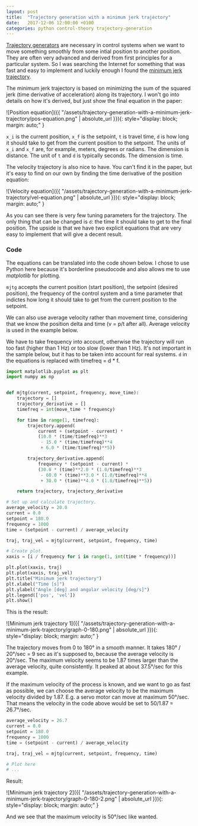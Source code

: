 ```yaml
---
layout: post
title:  "Trajectory generation with a minimum jerk trajectory"
date:   2017-12-06 12:00:00 +0100
categories: python control-theory trajectory-generation
---
```


[Trajectory generators][stanford-handout-trajectory] are necessary in control systems when we 
want to move something smoothly from some intial position to another position. They are often
very advanced and derived from first principles for a particular system. So I was searching
the Internet for something that was fast and easy to implement and luckily enough I found the
[minimum jerk trajectory][shadmehrlab-mjt].

The minimum jerk trajectory is based on minimizing the sum of the squared jerk (time derivative
of acceleration) along its trajectory. I won't go into details on how it's derived, but just
show the final equation in the paper:

![Position equation]({{ "/assets/trajectory-generation-with-a-minimum-jerk-trajectory/pos-equation.png" | absolute_url }}){: style="display: block; margin: auto;" }

`x_i` is the current position, `x_f` is the setpoint, `t` is travel time, `d` is how long it
should take to get from  the current position to the setpoint. The units of `x_i` and `x_f`
are, for example, meters, degrees or radians. The dimension is distance. The unit of `t` and
`d` is typically seconds. The dimension is time.

The velocity trajectory is also nice to have. You can't find it in the paper, but it's easy to
find on our own by finding the time derivative of the position equation:

![Velocity equation]({{ "/assets/trajectory-generation-with-a-minimum-jerk-trajectory/vel-equation.png" | absolute_url }}){: style="display: block; margin: auto;" }

As you can see there is very few tuning parameters for the trajectory. The only thing that
can be changed is `d`: the time it should take to get to the final position. The upside is that
we have two explicit equations that are very easy to implement that will give a decent result.

### Code

The equations can be translated into the code shown below. I chose to use Python here because it's
borderline pseudocode and also allows me to use *matplotlib* for plotting.

`mjtg` accepts the current position (start position), the setpoint (desired position), the
frequency of the control system and a time parameter that indictes how long it should
take to get from the current position to the setpoint.

We can also use average velocity rather than movement time, considering that we know the
position delta and time (v = p/t after all). Average velocity is used in the example below.

We have to take frequency into account, otherwise the trajectory will run too fast (higher
than 1 Hz) or too slow (lower than 1 Hz). It's not important in the sample below, but it has
to be taken into account for real systems. `d` in the equations is replaced with timefreq =
d * f.


```python
import matplotlib.pyplot as plt
import numpy as np


def mjtg(current, setpoint, frequency, move_time):
    trajectory = []
    trajectory_derivative = []
    timefreq = int(move_time * frequency)

    for time in range(1, timefreq):
        trajectory.append(
            current + (setpoint - current) *
            (10.0 * (time/timefreq)**3
             - 15.0 * (time/timefreq)**4
             + 6.0 * (time/timefreq)**5))

        trajectory_derivative.append(
            frequency * (setpoint - current) *
            (30.0 * (time)**2.0 * (1.0/timefreq)**3
             - 60.0 * (time)**3.0 * (1.0/timefreq)**4
             + 30.0 * (time)**4.0 * (1.0/timefreq)**5))

    return trajectory, trajectory_derivative

# Set up and calculate trajectory.
average_velocity = 20.0
current = 0.0
setpoint = 180.0
frequency = 1000
time = (setpoint - current) / average_velocity

traj, traj_vel = mjtg(current, setpoint, frequency, time)

# Create plot.
xaxis = [i / frequency for i in range(1, int(time * frequency))]

plt.plot(xaxis, traj)
plt.plot(xaxis, traj_vel)
plt.title("Minimum jerk trajectory")
plt.xlabel("Time [s]")
plt.ylabel("Angle [deg] and angular velocity [deg/s]")
plt.legend(['pos', 'vel'])
plt.show()
```

This is the result:

![Minimum jerk trajectory 1]({{ "/assets/trajectory-generation-with-a-minimum-jerk-trajectory/graph-0-180.png" | absolute_url }}){: style="display: block; margin: auto;" }

The trajectory moves from 0 to 180° in a smooth manner. It takes 180° / 20°/sec = 9 sec as it's supposed to,
because the average velocity is 20°/sec. The maximum velocity seems to be 1.87 times larger than the average
velocity, quite consistently. It peaked at about 37.5°/sec for this example.

If the maximum velocity of the process is known, and we want to go as fast as possible, we can choose the
average velocity to be the maximum velocity divided by 1.87. E.g. a servo motor can move at maximum 50°/sec.
That means the velocity in the code above would be set to 50/1.87 = 26.7°/sec.

```python
average_velocity = 26.7
current = 0.0
setpoint = 180.0
frequency = 1000
time = (setpoint - current) / average_velocity

traj, traj_vel = mjtg(current, setpoint, frequency, time)

# Plot here
# ...
```

Result:

![Minimum jerk trajectory 2]({{ "/assets/trajectory-generation-with-a-minimum-jerk-trajectory/graph-0-180-2.png" | absolute_url }}){: style="display: block; margin: auto;" }

And we see that the maximum velocity is 50°/sec like wanted.

[stanford-handout-trajectory]: https://see.stanford.edu/materials/aiircs223a/handout6_Trajectory.pdf
[shadmehrlab-mjt]: http://www.shadmehrlab.org/book/minimumjerk.pdf
